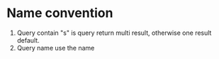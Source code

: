 # Name convention
1. Query contain "s" is query return multi result, otherwise one result default. 
2. Query name use the name 